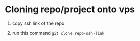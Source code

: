 # Cloning repo/project onto vps

1. copy ssh link of the repo

2. run this command 
`git clone repo-ssh-link`